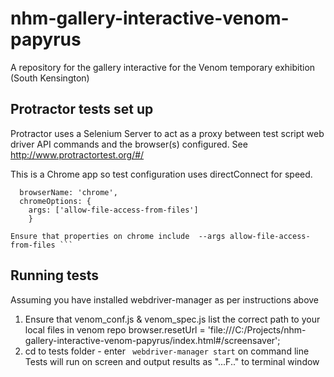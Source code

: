 # nhm-gallery-interactive-venom-papyrus

A repository for the gallery interactive for the Venom temporary exhibition (South Kensington)

## Protractor tests set up

Protractor uses a Selenium Server to act as a proxy between test script web driver API commands and the browser(s) configured.
See http://www.protractortest.org/#/

This is a Chrome app so test configuration uses directConnect for speed.

```capabilities: {
  browserName: 'chrome',
  chromeOptions: {
    args: ['allow-file-access-from-files']
    }

Ensure that properties on chrome include  --args allow-file-access-from-files ```
```
## Running tests

Assuming you have installed webdriver-manager as per instructions above
1. Ensure that venom_conf.js & venom_spec.js list the correct path to your local files in venom repo
browser.resetUrl = 'file:///C:/Projects/nhm-gallery-interactive-venom-papyrus/index.html#/screensaver';
2. cd to tests folder - enter ``` webdriver-manager start``` on command line
Tests will run on screen and output results as "...F.." to terminal window
